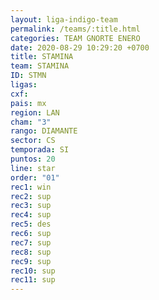 ```yaml
---
layout: liga-indigo-team
permalink: /teams/:title.html
categories: TEAM GNORTE ENERO
date: 2020-08-29 10:29:20 +0700
title: STAMINA
team: STAMINA
ID: STMN
ligas: 
cxf: 
pais: mx
region: LAN
cham: "3"
rango: DIAMANTE
sector: CS
temporada: SI
puntos: 20
line: star
order: "01"
rec1: win
rec2: sup
rec3: sup
rec4: sup
rec5: des
rec6: sup
rec7: sup
rec8: sup
rec9: sup
rec10: sup
rec11: sup
---
```



